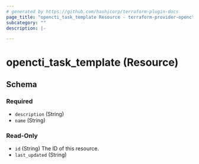 ```yaml
---
# generated by https://github.com/hashicorp/terraform-plugin-docs
page_title: "opencti_task_template Resource - terraform-provider-opencti"
subcategory: ""
description: |-

---
```


# opencti_task_template (Resource)





<!-- schema generated by tfplugindocs -->
## Schema

### Required

- `description` (String)
- `name` (String)

### Read-Only

- `id` (String) The ID of this resource.
- `last_updated` (String)
